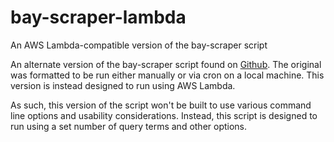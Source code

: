 # bay-scraper-lambda
An AWS Lambda-compatible version of the bay-scraper script

An alternate version of the bay-scraper script found on [Github](https://github.com/donaldsimmons/scripts/). The original was formatted to be run either manually or via cron on a local machine. This version is instead designed to run using AWS Lambda.

As such, this version of the script won't be built to use various command line options and usability considerations. Instead, this script is designed to run using a set number of query terms and other options.
